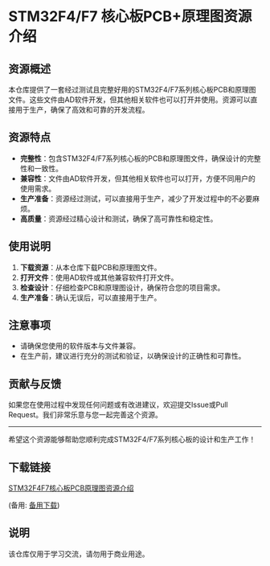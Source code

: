 # STM32F4/F7 核心板PCB+原理图资源介绍

## 资源概述

本仓库提供了一套经过测试且完整好用的STM32F4/F7系列核心板PCB和原理图文件。这些文件由AD软件开发，但其他相关软件也可以打开并使用。资源可以直接用于生产，确保了高效和可靠的开发流程。

## 资源特点

- **完整性**：包含STM32F4/F7系列核心板的PCB和原理图文件，确保设计的完整性和一致性。
- **兼容性**：文件由AD软件开发，但其他相关软件也可以打开，方便不同用户的使用需求。
- **生产准备**：资源经过测试，可以直接用于生产，减少了开发过程中的不必要麻烦。
- **高质量**：资源经过精心设计和测试，确保了高可靠性和稳定性。

## 使用说明

1. **下载资源**：从本仓库下载PCB和原理图文件。
2. **打开文件**：使用AD软件或其他兼容软件打开文件。
3. **检查设计**：仔细检查PCB和原理图设计，确保符合您的项目需求。
4. **生产准备**：确认无误后，可以直接用于生产。

## 注意事项

- 请确保您使用的软件版本与文件兼容。
- 在生产前，建议进行充分的测试和验证，以确保设计的正确性和可靠性。

## 贡献与反馈

如果您在使用过程中发现任何问题或有改进建议，欢迎提交Issue或Pull Request。我们非常乐意与您一起完善这个资源。

---

希望这个资源能够帮助您顺利完成STM32F4/F7系列核心板的设计和生产工作！

## 下载链接
[STM32F4F7核心板PCB原理图资源介绍](https://pan.quark.cn/s/28e7e7ea26e1) 

(备用: [备用下载](https://pan.baidu.com/s/1yAHJQdMnS1-iM-OM1vXiAw?pwd=1234))

## 说明

该仓库仅用于学习交流，请勿用于商业用途。
